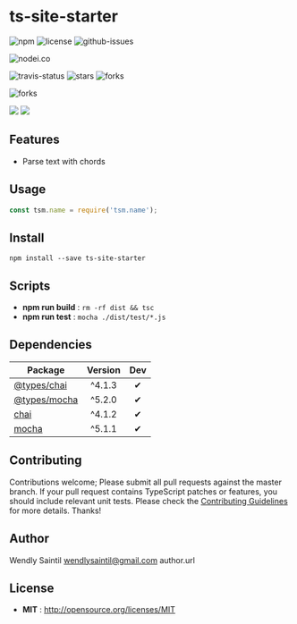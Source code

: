 # ts-site-starter

![npm](https://img.shields.io/npm/v/ts-site-starter.svg) ![license](https://img.shields.io/npm/l/ts-site-starter.svg) ![github-issues](https://img.shields.io/github/issues/wspecs/ts-site-starter.svg)



![nodei.co](https://nodei.co/npm/ts-site-starter.png?downloads=true&downloadRank=true&stars=true)

![travis-status](https://img.shields.io/travis/wspecs/ts-site-starter.svg)
![stars](https://img.shields.io/github/stars/wspecs/ts-site-starter.svg)
![forks](https://img.shields.io/github/forks/wspecs/ts-site-starter.svg)

![forks](https://img.shields.io/github/forks/wspecs/ts-site-starter.svg)

![](https://david-dm.org/wspecs/ts-site-starter/status.svg)
![](https://david-dm.org/wspecs/ts-site-starter/dev-status.svg)

## Features

- Parse text with chords

## Usage

```js
const tsm.name = require('tsm.name');
```

## Install

`npm install --save ts-site-starter`


## Scripts

 - **npm run build** : `rm -rf dist && tsc`
 - **npm run test** : `mocha ./dist/test/*.js`

## Dependencies

Package | Version | Dev
--- |:---:|:---:
[@types/chai](https://www.npmjs.com/package/@types/chai) | ^4.1.3 | ✔
[@types/mocha](https://www.npmjs.com/package/@types/mocha) | ^5.2.0 | ✔
[chai](https://www.npmjs.com/package/chai) | ^4.1.2 | ✔
[mocha](https://www.npmjs.com/package/mocha) | ^5.1.1 | ✔


## Contributing

Contributions welcome; Please submit all pull requests against the master branch. If your pull request contains TypeScript patches or features, you should include relevant unit tests. Please check the [Contributing Guidelines](contributng.md) for more details. Thanks!

## Author

Wendly Saintil <wendlysaintil@gmail.com> author.url

## License

 - **MIT** : http://opensource.org/licenses/MIT